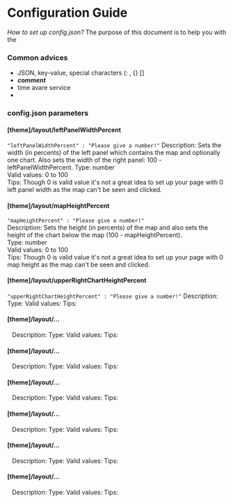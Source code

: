 # Configuration Guide
_How to set up config.json?_
The purpose of this document is to help you with the 

### Common advices
- JSON, key-value, special characters (: , {} []
- ___comment___
- time avare service
- 

### config.json parameters
#### [theme]/layout/leftPanelWidthPercent
`"leftPanelWidthPercent" : "Please give a number!"`
Description: Sets the width (in percents) of the left panel which contains the map and optionally one chart. Also sets the width of the right panel: 100 - leftPanelWidthPercent.
Type: number  
Valid values: 0 to 100  
Tips: Though 0 is valid value it's not a great idea to set up your page with 0 left panel width as the map can't be seen and clicked.

#### [theme]/layout/mapHeightPercent
`"mapHeightPercent" : "Please give a number!"`  
Description: Sets the height (in percents) of the map and also sets the height of the chart below the map (100 - mapHeightPercent).  
Type: number  
Valid values: 0 to 100  
Tips: Though 0 is valid value it's not a great idea to set up your page with 0 map height as the map can't be seen and clicked.

#### [theme]/layout/upperRightChartHeightPercent
`"upperRightChartHeightPercent" : "Please give a number!"`
Description:
Type:
Valid values:
Tips:

#### [theme]/layout/...
` `
Description:
Type:
Valid values:
Tips:

#### [theme]/layout/...
` `
Description:
Type:
Valid values:
Tips:

#### [theme]/layout/...
` `
Description:
Type:
Valid values:
Tips:

#### [theme]/layout/...
` `
Description:
Type:
Valid values:
Tips:

#### [theme]/layout/...
` `
Description:
Type:
Valid values:
Tips:

#### [theme]/layout/...
` `
Description:
Type:
Valid values:
Tips:
